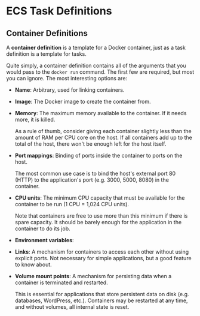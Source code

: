 # ECS Task Definitions


## Container Definitions

A **container definition** is a template for a Docker container, just as a task definition is a template for tasks.

Quite simply, a container definition contains all of the arguments that you would pass to the `docker run` command. The first few are required, but most you can ignore. The most interesting options are:

* **Name**: Arbitrary, used for linking containers.
* **Image**: The Docker image to create the container from.
*  **Memory**: The maximum memory available to the container. If it needs more, it is killed.
   
   As a rule of thumb, consider giving each container slightly less than the amount of RAM per CPU core on the host. If all containers add up to the total of the host, there won't be enough left for the host itself.
*  **Port mappings**: Binding of ports inside the container to ports on the host.
   
   The most common use case is to bind the host's external port 80 (HTTP) to the application's port (e.g. 3000, 5000, 8080) in the container.
*  **CPU units**: The minimum CPU capacity that must be available for the container to be run (1 CPU = 1,024 CPU units).

   Note that containers are free to use more than this minimum if there is spare capacity. It should be barely enough for the application in the container to do its job.
* **Environment variables**:
* **Links**: A mechanism for containers to access each other without using explicit ports. Not necessary for simple applications, but a good feature to know about.
*  **Volume mount points**: A mechanism for persisting data when a container is terminated and restarted.

   This is essential for applications that store persistent data on disk (e.g. databases, WordPress, etc.). Containers may be restarted at any time, and without volumes, all internal state is reset.
